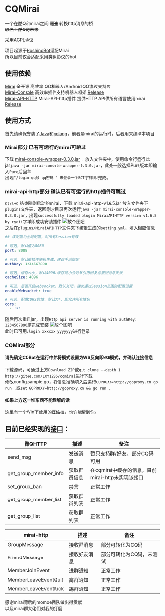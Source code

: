 # CQMirai
一个在酷Q和mirai之间 ~~蹦迪~~ 转换http消息的桥  
~~取名：酷Q的未来~~

采用AGPL协议  

项目起源于[HoshinoBot](https://github.com/Ice-Cirno/HoshinoBot)适配Mirai  
所以目前仅会适配采用类似协议的bot

## 使用依赖
[Mirai](https://github.com/mamoe/mirai) 全开源 高效率 QQ机器人/Android QQ协议支持库  
[Mirai-Console](https://github.com/mamoe/mirai-console) 高效率插件支持机器人框架 [Release](https://github.com/mamoe/mirai-console/releases/tag/wrapper-0.3.0)  
[Mirai-API-HTTP](https://github.com/mamoe/mirai-api-http/releases) Mirai-API-http插件 提供HTTP API供所有语言使用mirai [Release](https://github.com/mamoe/mirai-api-http/releases/latest)

## 使用方式
首先请确保安装了[Java](java.com)和[golang](https://golang.google.cn/)，前者是mirai的运行时，后者用来编译本项目
### Mirai部分 已有可运行的mirai可跳过  
下载
[mirai-console-wrapper-0.3.0.jar](https://github.com/mamoe/mirai-console/releases/download/wrapper-0.3.0/mirai-console-wrapper-0.3.0.jar)
，放入文件夹中，使用命令行运行此jar`java -jar mirai-console-wrapper-0.3.0.jar`，此处一般选择Pure版本即输入`Pure`后回车  
出现`"/login qq号 qq密码 " 来登录一个BOT`字样即完成。

### mirai-api-http部分 确认已有可运行的http插件可跳过
`Ctrl+C` 结束刚刚启动的mirai，下载
[mirai-api-http-v1.6.5.jar](https://github.com/mamoe/mirai-api-http/releases/download/v1.6.5/mirai-api-http-v1.6.5.jar)
放入文件夹下`plugins`文件夹，返回刚才目录再次运行`java -jar mirai-console-wrapper-0.3.0.jar`，出现`successfully loaded plugin MiraiAPIHTTP version v1.6.5 by ryoii`字样即成功安装插件
![放个图吧](img/Snipaste_2020-05-06_08-44-22.png)  
之后在`plugins/MiraiAPIHTTP`文件夹下编辑生成的`setting.yml`，填入相应信息
```yaml
## 该配置为全局配置，对所有Session有效

# 可选，默认值为8080
port: 8088          

# 可选，默认由插件随机生成，建议手动指定
authKey: 1234567890  

# 可选，缓存大小，默认4096.缓存过小会导致引用回复与撤回消息失败
cacheSize: 4096

# 可选，是否开启websocket，默认关闭，建议通过Session范围的配置设置
enableWebsocket: true

# 可选，配置CORS跨域，默认为*，即允许所有域名
cors: 
  - '*'
```
随后再次重启jar，出现`Http api server is running with authKey: 1234567890`即完成安装
![放个图吧](img/Snipaste_2020-05-06_08-50-32.png)  
此时已可用`/login xxxxxx yyyyyyy`进行登录

### CQMirai部分

#### 请先确定CQBot在运行中并将模式设置为WS反向即`WSR`模式，并确认连接信息

下载源码，可通过上方`Download ZIP`或`git clone --depth 1 http://gitee.com/LXY1226/cqmirai`进行下载  
修改config.sample.go，将信息准确填入后运行`GOPROXY=http://goproxy.cn go run .`或`set GOPROXY=http://goproxy.cn && go run .`

#### 如果上方这一堆东西不能理解的话
这里有一个Win下使用的[压缩档](https://cloud.189.cn/t/2E7vIz7RVryq)，也许能帮到你。

## 目前已经实现的[接口](msgutil.go)：



|酷QHTTP|描述|备注|
|-------------|---|---|
|send_msg|发送消息|暂只支持群/好友，部分CQ码可用|
|get_group_member_info|获取群员信息|在cqmirai中缓存的信息，目前mirai-http未实现该接口|
|set_group_ban|禁言|正常工作|
|get_group_member_list|获取群员列表|正常工作|
|get_group_list|获取群列表|正常工作|

|mirai-http|描述|备注|
|-------------|---|---|
|GroupMessage|接收群消息|部分可转化为CQ码|
|FriendMessage|接收好友消息|部分可转化为CQ码，未测试|
|MemberJoinEvent|进群通知|正常工作|
|MemberLeaveEventQuit|离群通知|正常工作|
|MemberLeaveEventKick|踢群通知|正常工作|

感谢mirai背后的momoe团队做出得贡献  
以及mirai群大佬们对我的打磨  

